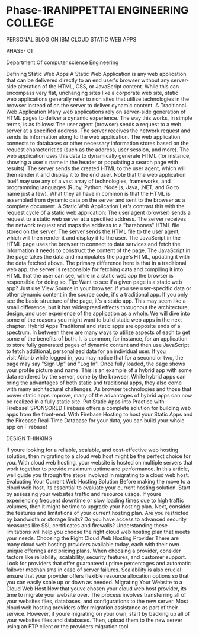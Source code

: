 # Phase-1RANIPPETTAI ENGINEERING COLLEGE

PERSONAL BLOG ON IBM CLOUD STATIC WEB APPS

PHASE- 01




Department Of computer science Engineering







Defining Static Web Apps
A Static Web Application is any web application that can be delivered directly to an end user's browser without any server-side alteration of the HTML, CSS, or JavaScript content. While this can encompass very flat, unchanging sites like a corporate web site, static web applications generally refer to rich sites that utilize technologies in the browser instead of on the server to deliver dynamic content.
A Traditional Web Application
Many web applications rely on server-side generation of HTML pages to deliver a dynamic experience. The way this works, in simple terms, is as follows:
The user agent (browser) sends a request to a web server at a specified address.
The server receives the network request and sends its information along to the web application.
The web application connects to databases or other necessary information stores based on the request characteristics (such as the address, user session, and more).
The web application uses this data to dynamically generate HTML (for instance, showing a user's name in the header or populating a search page with results).
The server sends the created HTML to the user agent, which will then render it and display it to the end user.
Note that the web application itself may use any of a vast array of technologies, frameworks, and programming languages (Ruby, Python, Node.js, Java, .NET, and Go to name just a few). What they all have in common is that the HTML is assembled from dynamic data on the server and sent to the browser as a complete document.
A Static Web Application
Let's contrast this with the request cycle of a static web application:
The user agent (browser) sends a request to a static web server at a specified address.
The server receives the network request and maps the address to a "barebones" HTML file stored on the server.
The server sends the HTML file to the user agent, which will then render it and display it to the user.
The JavaScript in the HTML page uses the browser to connect to data services and fetch the information it needs to construct the content of the page.
The JavaScript in the page takes the data and manipulates the page's HTML, updating it with the data fetched above.
The primary difference here is that in a traditional web app, the server is responsible for fetching data and compiling it into HTML that the user can see, while in a static web app the browser is responsible for doing so.
Tip: Want to see if a given page is a static web app? Just use View Source in your browser. If you see user-specific data or other dynamic content in the source code, it's a traditional app. If you only see the basic structure of the page, it's a static app.
This may seem like a small difference, but it has widespread effects throughout the architecture, design, and user experience of the application as a whole. We will dive into some of the reasons you might want to build static web apps in the next chapter.
Hybrid Apps
Traditional and static apps are opposite ends of a spectrum. In between there are many ways to utilize aspects of each to get some of the benefits of both. It is common, for instance, for an application to store fully generated pages of dynamic content and then use JavaScript to fetch additional, personalized data for an individual user.
If you visit Airbnb while logged in, you may notice that for a second or two, the page may say "Sign Up" and "Log In". Once fully loaded, the page shows your profile picture and name. This is an example of a hybrid app with some data rendered by the server, some by the browser.
While hybrid apps can bring the advantages of both static and traditional apps, they also come with many architectural challenges. As browser technologies and those that power static apps improve, many of the advantages of hybrid apps can now be realized in a fully static site.
Put Static Apps into Practice with Firebase! SPONSORED
Firebase offers a complete solution for building web apps from the front-end. With Firebase Hosting to host your Static Apps and the Firebase Real-Time Database for your data, you can build your whole app on Firebase!


DESIGN THINKING

If youre looking for a reliable, scalable, and cost-effective web hosting solution, then migrating to a cloud web host might be the perfect choice for you. With cloud web hosting, your website is hosted on multiple servers that work together to provide maximum uptime and performance. In this article, well guide you through the steps involved in migrating to a cloud web host.
Evaluating Your Current Web Hosting Solution
Before making the move to a cloud web host, its essential to evaluate your current hosting solution. Start by assessing your websites traffic and resource usage. If youre experiencing frequent downtime or slow loading times due to high traffic volumes, then it might be time to upgrade your hosting plan.
Next, consider the features and limitations of your current hosting plan. Are you restricted by bandwidth or storage limits? Do you have access to advanced security measures like SSL certificates and firewalls? Understanding these limitations will help you choose the right cloud web hosting plan that meets your needs.
Choosing the Right Cloud Web Hosting Provider
There are many cloud web hosting providers available today, each with their own unique offerings and pricing plans. When choosing a provider, consider factors like reliability, scalability, security features, and customer support.
Look for providers that offer guaranteed uptime percentages and automatic failover mechanisms in case of server failures. Scalability is also crucial  ensure that your provider offers flexible resource allocation options so that you can easily scale up or down as needed.
Migrating Your Website to a Cloud Web Host
Now that youve chosen your cloud web host provider, its time to migrate your website over. The process involves transferring all of your websites files, databases, and configurations to the new server.
Most cloud web hosting providers offer migration assistance as part of their service. However, if youre migrating on your own, start by backing up all of your websites files and databases. Then, upload them to the new server using an FTP client or the providers migration tool.
